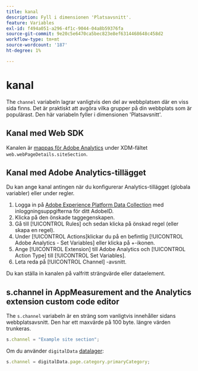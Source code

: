 ```yaml
---
title: kanal
description: Fyll i dimensionen 'Platsavsnitt'.
feature: Variables
exl-id: f494a051-a296-4f1c-9044-04a8b59376fa
source-git-commit: 9e20c5e6470ca5bec823e8ef6314468648c458d2
workflow-type: tm+mt
source-wordcount: '187'
ht-degree: 1%

---
```


# kanal

The `channel` variabeln lagrar vanligtvis den del av webbplatsen där en viss sida finns. Det är praktiskt att avgöra vilka grupper på din webbplats som är populärast. Den här variabeln fyller i dimensionen &#39;Platsavsnitt&#39;.

## Kanal med Web SDK

Kanalen är [mappas för Adobe Analytics](https://experienceleague.adobe.com/docs/analytics/implementation/aep-edge/variable-mapping.html) under XDM-fältet `web.webPageDetails.siteSection`.

## Kanal med Adobe Analytics-tillägget

Du kan ange kanal antingen när du konfigurerar Analytics-tillägget (globala variabler) eller under regler.

1. Logga in på [Adobe Experience Platform Data Collection](https://experience.adobe.com/data-collection) med inloggningsuppgifterna för ditt AdobeID.
2. Klicka på den önskade taggegenskapen.
3. Gå till [!UICONTROL Rules] och sedan klicka på önskad regel (eller skapa en regel).
4. Under [!UICONTROL Actions]klickar du på en befintlig [!UICONTROL Adobe Analytics - Set Variables] eller klicka på +-ikonen.
5. Ange [!UICONTROL Extension] till Adobe Analytics och [!UICONTROL Action Type] till [!UICONTROL Set Variables].
6. Leta reda på [!UICONTROL Channel] -avsnitt.

Du kan ställa in kanalen på valfritt strängvärde eller dataelement.

## s.channel in AppMeasurement and the Analytics extension custom code editor

The `s.channel` variabeln är en sträng som vanligtvis innehåller sidans webbplatsavsnitt. Den har ett maxvärde på 100 byte. längre värden trunkeras.

```js
s.channel = "Example site section";
```

Om du använder `digitalData` [datalager](../../prepare/data-layer.md):

```js
s.channel = digitalData.page.category.primaryCategory;
```
